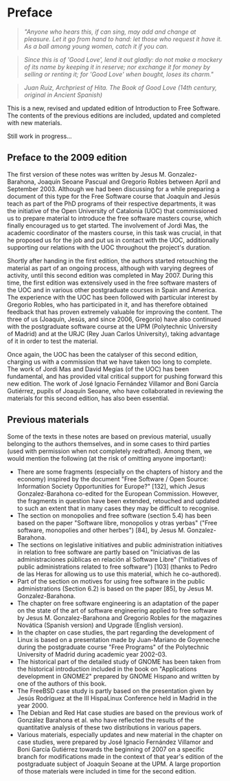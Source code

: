 # Preface

> *"Anyone who hears this, if can sing, may add and change at
pleasure. Let it go from hand to hand: let those who request it have it. As a ball among young women, catch it if you can.*

> *Since this is of 'Good Love', lend it out gladly: do not make a mockery of its name by keeping it in reserve; nor exchange it for money by selling or renting it; for 'Good Love' when bought, loses its charm."*

>*Juan Ruiz, Archpriest of Hita. The Book of Good Love (14th century, original in Ancient Spanish)*

This is a new, revised and updated edition of Introduction to Free Software. The contents of the previous editions are included, updated and completed with new materials.

Still work in progress...

## Preface to the 2009 edition

The first version of these notes was written by Jesus M. Gonzalez-Barahona, Joaquín Seoane Pascual and Gregorio Robles
between April and September 2003. Although we had been discussing for a while preparing a document of this type for the Free Software course that Joaquín and Jesús teach as part of the PhD programs of their respective departments, it was the initiative of the Open University of Catalonia (UOC) that commissioned us to prepare material to introduce the free software masters course, which finally encouraged us to get started. The involvement of Jordi Mas, the academic coordinator of the masters course, in this task was crucial, in that he proposed us for the job and put us in contact with the UOC, additionally supporting our relations with the UOC throughout the project's duration.

Shortly after handing in the first edition, the authors started retouching the material as part of an ongoing process, although with varying degrees of activity, until this second edition was completed in May 2007. During this time, the first edition was extensively used in the free software masters of the UOC and in various other postgraduate courses in Spain and America. The experience with the UOC has been followed with particular interest by Gregorio Robles, who has participated in it, and has therefore
obtained feedback that has proven extremely valuable for improving the content. The three of us (Joaquín, Jesús, and since 2006, Gregorio) have also continued with the postgraduate software course at the UPM (Polytechnic University of Madrid) and at the URJC (Rey Juan Carlos University), taking advantage of it in order to test the material.

Once again, the UOC has been the catalyser of this second edition, charging us with a commission that we have taken too long to complete. The work of Jordi Mas and David Megías (of the UOC) has been fundamental, and has provided vital critical support for pushing forward this new edition. The work of José Ignacio Fernández Villamor and Boni García Gutiérrez, pupils of Joaquín Seoane, who have collaborated in reviewing the materials for this second edition, has also been essential.

## Previous materials

Some of the texts in these notes are based on previous material, usually belonging to the authors themselves, and in some cases to third parties (used with permission when not completely redrafted). Among them, we would mention the following (at the risk of omitting anyone important):

* There are some fragments (especially on the chapters of history and the economy) inspired by the document "Free Software / Open Source: Information Society Opportunities for Europe?" [132], which Jesus Gonzalez-Barahona co-edited for the European Commission. However, the fragments in question have been extended, retouched and updated to such an extent that in many cases they may be difficult to recognise.
* The section on monopolies and free software (section 5.4) has been based on the paper "Software libre, monopolios y otras yerbas" ("Free software, monopolies and other herbes") [84], by Jesus M. Gonzalez-Barahona.
* The sections on legislative initiatives and public administration initiatives in relation to free software are partly based on "Iniciativas de las administraciones públicas en relación al Software Libre" ("Initiatives of public administrations related to free software") [103] (thanks to Pedro de las Heras for allowing us to use this material, which he co-authored).
* Part of the section on motives for using free software in the public administrations (Section 6.2) is based on the paper [85], by Jesus M. Gonzalez-Barahona.
* The chapter on free software engineering is an adaptation of the paper on the state of the art of software engineering applied to free software by Jesus M. Gonzalez-Barahona and Gregorio Robles for the magazines Novática (Spanish version) and Upgrade (English version).
* In the chapter on case studies, the part regarding the development of Linux is based on a presentation made by Juan-Mariano de Goyeneche during the postgraduate course "Free Programs" of the Polytechnic University of Madrid during academic year 2002-03.
* The historical part of the detailed study of GNOME has been taken from the historical introduction included in the book on "Applications development in GNOME2" prepared by GNOME Hispano and written by one of the authors of this book.
* The FreeBSD case study is partly based on the presentation given by Jesús Rodríguez at the III HispaLinux Conference held in Madrid in the year 2000.
* The Debian and Red Hat case studies are based on the previous work of González Barahona et al. who have reflected the results of the quantitative analysis of these two distributions in various papers.
* Various materials, especially updates and new material in the chapter on case studies, were prepared by José Ignacio Fernández Villamor and Boni García Gutiérrez towards the beginning of 2007 on a specific branch for modifications made in the context of that year's edition of the postgraduate subject of Joaquín Seoane at the UPM. A large proportion of those materials were included in time for the second edition.
